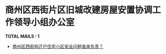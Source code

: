 # 商州区西街片区旧城改建房屋安置协调工作领导小组办公室

__TOTAL MAILS : 1__
- [商州区西街拆迁户住宅小区安全问题谁来负责？](../../category/letters/4532.md)